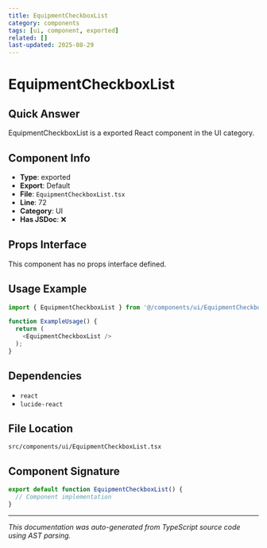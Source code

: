 ```yaml
---
title: EquipmentCheckboxList
category: components
tags: [ui, component, exported]
related: []
last-updated: 2025-08-29
---
```


# EquipmentCheckboxList

## Quick Answer
EquipmentCheckboxList is a exported React component in the UI category.

## Component Info

- **Type**: exported
- **Export**: Default
- **File**: `EquipmentCheckboxList.tsx`
- **Line**: 72
- **Category**: UI
- **Has JSDoc**: ❌

## Props Interface

This component has no props interface defined.

## Usage Example

```typescript
import { EquipmentCheckboxList } from '@/components/ui/EquipmentCheckboxList';

function ExampleUsage() {
  return (
    <EquipmentCheckboxList />
  );
}
```

## Dependencies


- `react`
- `lucide-react`


## File Location

`src/components/ui/EquipmentCheckboxList.tsx`

## Component Signature

```typescript
export default function EquipmentCheckboxList() { 
  // Component implementation
}
```

---

*This documentation was auto-generated from TypeScript source code using AST parsing.*